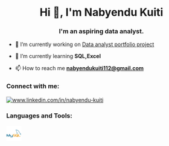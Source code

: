 <h1 align="center">Hi 👋, I'm Nabyendu Kuiti</h1>
<h3 align="center">I'm an aspiring data analyst.</h3>

- 🔭 I’m currently working on [Data analyst portfolio project](https://github.com/nabyendukuiti/8-Week-SQL-Challenge#case-study-1-dannys-diner)

- 🌱 I’m currently learning **SQL,Excel**

- 📫 How to reach me **nabyendukuiti112@gmail.com**

<h3 align="left">Connect with me:</h3>
<p align="left">
<a href="https://linkedin.com/in/www.linkedin.com/in/nabyendu-kuiti" target="blank"><img align="center" src="https://raw.githubusercontent.com/rahuldkjain/github-profile-readme-generator/master/src/images/icons/Social/linked-in-alt.svg" alt="www.linkedin.com/in/nabyendu-kuiti" height="30" width="40" /></a>
</p>

<h3 align="left">Languages and Tools:</h3>
<p align="left"> <a href="https://www.mysql.com/" target="_blank" rel="noreferrer"> <img src="https://raw.githubusercontent.com/devicons/devicon/master/icons/mysql/mysql-original-wordmark.svg" alt="mysql" width="40" height="40"/> </a> </p>



<!---
nabyendukuiti/nabyendukuiti is a ✨ special ✨ repository because its `README.md` (this file) appears on your GitHub profile.
You can click the Preview link to take a look at your changes.
--->
